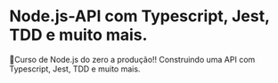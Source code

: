 # Node.js-API com Typescript, Jest, TDD e muito mais.

🚀Curso de Node.js do zero a produção!! Construindo uma API com Typescript, Jest, TDD e muito mais.
